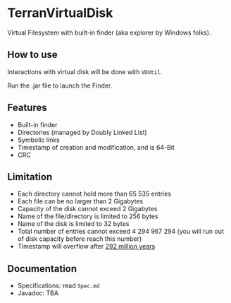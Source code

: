# TerranVirtualDisk

Virtual Filesystem with built-in finder (aka explorer by Windows folks).

## How to use

Interactions with virtual disk will be done with ```VDUtil```.

Run the .jar file to launch the Finder.

## Features

- Built-in finder
- Directories (managed by Doubly Linked List)
- Symbolic links
- Timestamp of creation and modification, and is 64-Bit
- CRC

## Limitation

- Each directory cannot hold more than 65 535 entries
- Each file can be no larger than 2 Gigabytes
- Capacity of the disk cannot exceed 2 Gigabytes
- Name of the file/directory is limited to 256 bytes
- Name of the disk is limited to 32 bytes
- Total number of entries cannot exceed 4 294 967 294 (you will run out of disk capacity before reach this number)
- Timestamp will overflow after [292 million years](https://www.wolframalpha.com/input/?i=(2%5E63+%2F+1000)+seconds+from+unix+epoch)

## Documentation

- Specifications: read ```Spec.md```
- Javadoc: TBA

